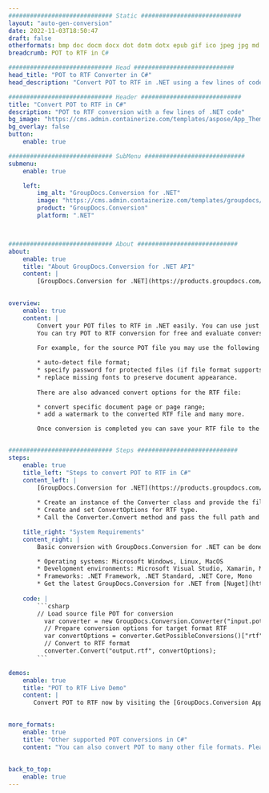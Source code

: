 ```yaml
---
############################# Static ############################
layout: "auto-gen-conversion"
date: 2022-11-03T18:50:47
draft: false
otherformats: bmp doc docm docx dot dotm dotx epub gif ico jpeg jpg md odt ott pdf png psd rtf tex tif tiff txt xps
breadcrumb: POT to RTF in C#

############################# Head ############################
head_title: "POT to RTF Converter in C#"
head_description: "Convert POT to RTF in .NET using a few lines of code. Use the GroupDocs Document Conversion API to convert over 160 file formats."

############################# Header ############################
title: "Convert POT to RTF in C#"
description: "POT to RTF conversion with a few lines of .NET code"
bg_image: "https://cms.admin.containerize.com/templates/aspose/App_Themes/V3/images/bg/header1.png"
bg_overlay: false
button:
    enable: true

############################# SubMenu ############################
submenu:
    enable: true

    left:
        img_alt: "GroupDocs.Conversion for .NET"
        image: "https://cms.admin.containerize.com/templates/groupdocs/images/product-logos/90x90-noborder/groupdocs-conversion-net.png"
        product: "GroupDocs.Conversion"
        platform: ".NET"



############################# About ############################
about:
    enable: true
    title: "About GroupDocs.Conversion for .NET API"
    content: |
        [GroupDocs.Conversion for .NET](https://products.groupdocs.com/conversion/net/) can be used to convert Microsoft Word, Excel, PowerPoint, PDF, Visio and other formats. GroupDocs.Conversion is a standalone API that is suitable for back-end and internal systems where high performance is required. It does not depend on any software such as Microsoft or Open Office.
    

overview:
    enable: true
    content: |
        Convert your POT files to RTF in .NET easily. You can use just a couple of C# code lines in any platform of your choice like - Windows, Linux, macOS.
        You can try POT to RTF conversion for free and evaluate conversion results quality.  Along with simple file conversion scenarios you can try more advanced options for loading source POT file and for saving output RTF result. 
        
        For example, for the source POT file you may use the following load options:

        * auto-detect file format;
        * specify password for protected files (if file format supports it);
        * replace missing fonts to preserve document appearance.
        
        There are also advanced convert options for the RTF file:

        * convert specific document page or page range;
        * add a watermark to the converted RTF file and many more.

        Once conversion is completed you can save your RTF file to the local file path or any third-party storage like FTP, Amazon S3, Google Drive, Dropbox etc. Please note - to convert POT to RTF there is no need for any additional software installed - like MS Office, Open Office, Adobe Acrobat Reader etc.


############################# Steps ############################
steps:
    enable: true
    title_left: "Steps to convert POT to RTF in C#"
    content_left: |
        [GroupDocs.Conversion for .NET](https://products.groupdocs.com/conversion/net/) makes it easy for developers to convert a POT file to RTF with a few lines of code.
        
        * Create an instance of the Converter class and provide the file POT with the full path
        * Create and set ConvertOptions for RTF type.
        * Call the Converter.Convert method and pass the full path and format (RTF) as a parameter

    title_right: "System Requirements"
    content_right: |
        Basic conversion with GroupDocs.Conversion for .NET can be done in just a few simple steps. Our APIs are supported on all major platforms and operating systems. Before executing the code below, make sure you have the following prerequisites installed on your system.

        * Operating systems: Microsoft Windows, Linux, MacOS
        * Development environments: Microsoft Visual Studio, Xamarin, MonoDevelop
        * Frameworks: .NET Framework, .NET Standard, .NET Core, Mono
        * Get the latest GroupDocs.Conversion for .NET from [Nuget](https://www.nuget.org/packages/groupdocs.conversion)
         
    code: |
        ```csharp    
        // Load source file POT for conversion
          var converter = new GroupDocs.Conversion.Converter("input.pot");
          // Prepare conversion options for target format RTF
          var convertOptions = converter.GetPossibleConversions()["rtf"].ConvertOptions;
          // Convert to RTF format
          converter.Convert("output.rtf", convertOptions);
        ```

demos:
    enable: true
    title: "POT to RTF Live Demo"
    content: |
       Convert POT to RTF now by visiting the [GroupDocs.Conversion App](https://products.groupdocs.app/conversion/family) website. Online demo has the following advantages
          

more_formats:
    enable: true
    title: "Other supported POT conversions in C#"
    content: "You can also convert POT to many other file formats. Please see the list below."
       
       
back_to_top:
    enable: true
---
```

